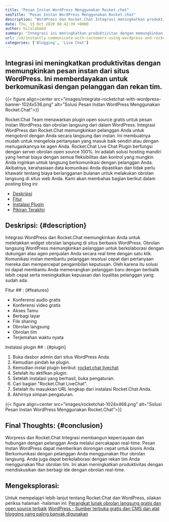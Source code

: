 ```yaml
---
title: "Pesan Instan WordPress Menggunakan Rocket.chat" 
seoTitle: "Pesan Instan WordPress Menggunakan Rocket.chat" 
description: "WordPress dan Rocket.Chat Integrasi meningkatkan produktivitas dengan memungkinkan solusi pesan instan. Ini membantu Anda berkomunikasi secara efektif dan tepat waktu." 
date: Thu, 15 Oct 2020 08:42:39 +0000
author: bilalahmed
summary: "Integrasi ini meningkatkan produktivitas dengan memungkinkan pesan instan dari situs WordPress. Ini memberdayakan untuk berkomunikasi dengan pelanggan dan rekan tim." 
url: /id/instantly-communicate-with-customers-using-wordpress-and-rocket-chat/
categories: ['Blogging', 'Live Chat']
---
```


## Integrasi ini meningkatkan produktivitas dengan memungkinkan pesan instan dari situs WordPress. Ini memberdayakan untuk berkomunikasi dengan pelanggan dan rekan tim.

{{< figure align=center src="images/integrate-rocketchat-with-wordpress-banner-1024x536.png" alt="Solusi Pesan Instan WordPress Menggunakan Rocket.Chat">}}

Rocket.Chat Team menawarkan plugin open source gratis untuk pesan instan WordPress dan obrolan langsung dari dalam WordPress. Integrasi WordPress dan Rocket.Chat memungkinkan pelanggan Anda untuk mengobrol dengan Anda secara langsung dan instan. Ini membuatnya mudah untuk mengelola pertanyaan yang masuk baik sendiri atau dengan menugaskannya ke agen Anda.
Rocket.Chat Live Chat Plugin berfungsi dengan server obrolan open source 100%. Ini adalah solusi hosting mandiri yang hemat biaya dengan semua fleksibilitas dan kontrol yang mungkin Anda inginkan untuk langsung berkomunikasi dengan pelanggan Anda. Akibatnya, kerahasiaan data komunikasi Anda dipastikan dan tidak perlu khawatir tentang biaya berlangganan bulanan untuk melakukan obrolan langsung di situs web Anda.
Kami akan membahas bagian berikut dalam posting blog ini:
  * [Deskripsi][1]
  * [Fitur][2]
  * [Instalasi Plugin][3]
  * [Pikiran Terakhir][4]

## Deskripsi:   {#description}
Integrasi WordPress dan Rocket.Chat memungkinkan Anda untuk meletakkan widget obrolan langsung di situs berbasis WordPress. Obrolan langsung WordPress memungkinkan pelanggan untuk berkolaborasi dengan dukungan atau agen penjualan Anda secara real time dengan satu klik. Komunikasi instan membantu pelanggan resolusi cepat dari pertanyaan mereka dan mempercepat pengambilan keputusan. Oleh karena itu solusi ini dapat membantu Anda memenangkan pelanggan baru dengan berbalik lebih cepat serta meningkatkan kepuasan dan loyalitas pelanggan yang sudah ada.

Fitur ## :  {#features}
  * Konferensi audio gratis
  * Konferensi video gratis
  * Akses Tamu
  * Berbagi layar
  * File sharing
  * Obrolan langsung
  * Obrolan tim
  * Terjemahan waktu nyata

Instalasi plugin ## :  {#plugin}
  1. Buka dasbor admin dari situs WordPress Anda.
  2. Kemudian pindah ke plugin.
  3. Kemudian instal plugin berikut: [rocket.chat livechat][5]
  4. Setelah itu aktifkan plugin.
  5. Setelah instalasi yang berhasil, buka pengaturan.
  6. Cari bagian "Rocket.Chat LiveChat".
  7. Setelah itu masukkan URL lengkap dari instalasi Rocket.Chat Anda.
  8. Akhirnya simpan pengaturan.

{{< figure align=center src="images/rocketchat-1024x468.png" alt="Solusi Pesan Instan WordPress Menggunakan Rocket.Chat">}}


## Final Thoughts:   {#conclusion}
Worpress dan Rocket.Chat Integrasi membangun kepercayaan dan hubungan dengan pelanggan Anda melalui percakapan real-time. Pesan Instan WordPress dapat memberikan dorongan cepat untuk bisnis Anda. Berkomunikasi dengan pelanggan Anda menggunakan fitur obrolan langsung. Anda juga dapat berkolaborasi dengan rekan tim Anda menggunakan fitur obrolan tim. Ini akan meningkatkan produktivitas dengan mendiskusikan dan berbagi ide dengan obrolan real-time.

## Mengeksplorasi:
Untuk mempelajari lebih lanjut tentang Rocket.Chat dan WordPress, silakan periksa halaman -halaman ini:
[Perangkat lunak obrolan langsung gratis dan open source terbaik][6]
[WordPress - Sumber terbuka gratis dan CMS dan alat blogging yang paling banyak digunakan][7]

  
[1]: #description
[2]: #features
[3]: #plugin
[4]: #conclusion
[5]: https://wordpress.org/plugins/rocketchat-livechat/
[6]: https://products.containerize.com/live-chat
[7]: https://href.li/?https://products.containerize.com/blogging/wordpress
